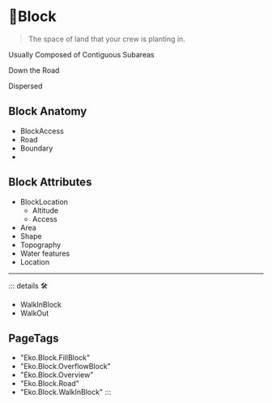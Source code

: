 # 🔻<via>Block</via>

> The space of land that your crew is planting in.

Usually Composed of Contiguous Subareas

Down the Road

Dispersed

## Block Anatomy

- BlockAccess
- Road
- Boundary
-

## Block Attributes

- BlockLocation
    - Altitude
    - Access
- Area
- Shape
- Topography
- Water features
- Location

---

<!-- =================================================== -->
<!-- =================================================== -->
<!-- =================================================== -->
<!-- =================================================== -->
<!-- =================================================== -->
::: details 🛠

- WalkInBlock
- WalkOut

<h2>PageTags</h2>

- "Eko.Block.FillBlock"
- "Eko.Block.OverflowBlock"
- "Eko.Block.Overview"
- "Eko.Block.Road"
- "Eko.Block.WalkInBlock"
:::
